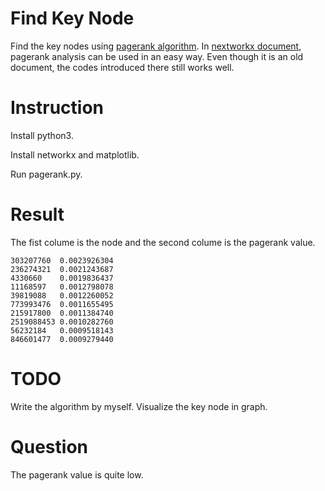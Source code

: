 # Find Key Node
Find the key nodes using [pagerank algorithm](https://en.wikipedia.org/wiki/PageRank).
In [nextworkx document](https://networkx.github.io/documentation/networkx-1.10/reference/generated/networkx.algorithms.link_analysis.pagerank_alg.pagerank.html), pagerank analysis can be used in an easy way. Even though it is an old document, the codes introduced there still works well.

# Instruction
Install python3.

Install networkx and matplotlib.

Run pagerank.py.

# Result
The fist colume is the node and the second colume is the pagerank value.
```
303207760  0.0023926304
236274321  0.0021243687
4330660    0.0019836437
11168597   0.0012798078
39819088   0.0012260052
773993476  0.0011655495
215917800  0.0011384740
2519088453 0.0010282760
56232184   0.0009518143
846601477  0.0009279440
```

# TODO
Write the algorithm by myself.
Visualize the key node in graph.

# Question
The pagerank value is quite low.

